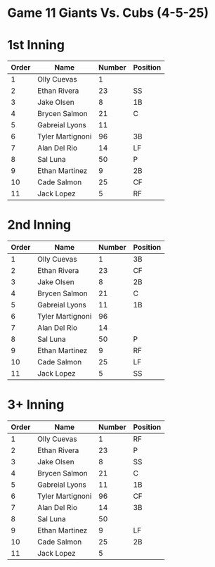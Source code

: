 # Game 11 Giants Vs. Cubs (4-5-25)

# 1st Inning

| Order | Name | Number  | Position  |
| --- | --- 			 | --- | --- |
| 1   | Olly Cuevas      | 1   |     |
| 2   | Ethan Rivera     | 23  | SS  |
| 3   | Jake Olsen       | 8   | 1B  |
| 4   | Brycen Salmon    | 21  | C   |
| 5   | Gabreial Lyons   | 11  |     |
| 6   | Tyler Martignoni | 96  | 3B  |
| 7   | Alan Del Rio     | 14  | LF  |
| 8   | Sal Luna         | 50  | P   |
| 9   | Ethan Martinez   | 9   | 2B  |
| 10  | Cade Salmon      | 25  | CF  |
| 11  | Jack Lopez 	     | 5   | RF  |


# 2nd Inning

| Order | Name | Number  | Position  |
| --- | --- 			 | --- | --- |
| 1   | Olly Cuevas      | 1   | 3B  |
| 2   | Ethan Rivera     | 23  | CF  |
| 3   | Jake Olsen       | 8   | 2B  |
| 4   | Brycen Salmon    | 21  | C   |
| 5   | Gabreial Lyons   | 11  | 1B  |
| 6   | Tyler Martignoni | 96  |     |
| 7   | Alan Del Rio     | 14  |     |
| 8   | Sal Luna         | 50  | P   |
| 9   | Ethan Martinez   | 9   | RF  |
| 10  | Cade Salmon      | 25  | LF  |
| 11  | Jack Lopez 	     | 5   | SS  |


# 3+ Inning

| Order | Name | Number  | Position  |
| --- | --- 			 | --- | --- |
| 1   | Olly Cuevas      | 1   | RF  |
| 2   | Ethan Rivera     | 23  | P   |
| 3   | Jake Olsen       | 8   | SS  |
| 4   | Brycen Salmon    | 21  | C   |
| 5   | Gabreial Lyons   | 11  | 1B  |
| 6   | Tyler Martignoni | 96  | CF  |
| 7   | Alan Del Rio     | 14  | 3B  |
| 8   | Sal Luna         | 50  |     |
| 9   | Ethan Martinez   | 9   | LF  |
| 10  | Cade Salmon      | 25  | 2B  |
| 11  | Jack Lopez 	     | 5   |     |